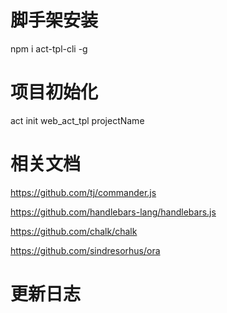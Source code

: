 # 脚手架安装

npm i act-tpl-cli -g

# 项目初始化

act init web_act_tpl projectName

# 相关文档
https://github.com/tj/commander.js

https://github.com/handlebars-lang/handlebars.js

https://github.com/chalk/chalk

https://github.com/sindresorhus/ora

# 更新日志